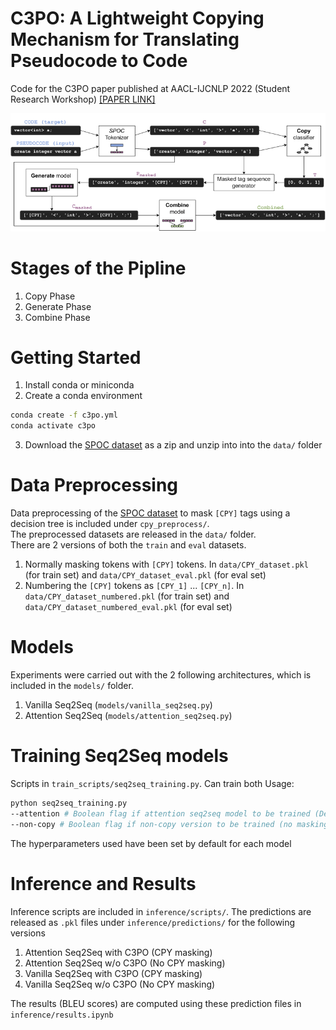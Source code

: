 # C3PO: A Lightweight Copying Mechanism for Translating Pseudocode to Code

Code for the C3PO paper published at AACL-IJCNLP 2022 (Student Research Workshop)
[[PAPER LINK]](https://aclanthology.org/2022.aacl-srw.7.pdf)

![C3PO figure](readme_figures/c3po.png)

# Stages of the Pipline 
1. Copy Phase 
2. Generate Phase 
3. Combine Phase 

# Getting Started 
1. Install conda or miniconda
2. Create a conda environment 
```sh 
conda create -f c3po.yml 
conda activate c3po
``` 
3. Download the [SPOC dataset](https://sumith1896.github.io/spoc/) as a zip and unzip into into the `data/` folder

# Data Preprocessing 
Data preprocessing of the [SPOC dataset](https://sumith1896.github.io/spoc/) to mask `[CPY]` tags using a decision tree is included under `cpy_preprocess/`.            
The preprocessed datasets are released in the `data/` folder.       
There are 2 versions of both the `train` and `eval` datasets. 
1. Normally masking tokens with `[CPY]` tokens. In `data/CPY_dataset.pkl` (for train set) and `data/CPY_dataset_eval.pkl` (for eval set)
2. Numbering the `[CPY]` tokens as `[CPY_1]` ... `[CPY_n]`. In `data/CPY_dataset_numbered.pkl` (for train set) and `data/CPY_dataset_numbered_eval.pkl` (for eval set)

# Models
Experiments were carried out with the 2 following architectures, which is included in the `models/` folder. 
1. Vanilla Seq2Seq (`models/vanilla_seq2seq.py`)
2. Attention Seq2Seq (`models/attention_seq2seq.py`)

# Training Seq2Seq models 
Scripts in `train_scripts/seq2seq_training.py`. 
Can train both
Usage:
```sh
python seq2seq_training.py
--attention # Boolean flag if attention seq2seq model to be trained (Default Vanilla Seq2Seq)
--non-copy # Boolean flag if non-copy version to be trained (no masking of tokens) (Default copy version)
```
The hyperparameters used have been set by default for each model

# Inference and Results 
Inference scripts are included in `inference/scripts/`. The predictions are released as `.pkl` files under `inference/predictions/` for the following versions
1. Attention Seq2Seq with C3PO (CPY masking)
2. Attention Seq2Seq w/o C3PO (No CPY masking)
3. Vanilla Seq2Seq with C3PO (CPY masking)
4. Vanilla Seq2Seq w/o C3PO (No CPY masking)

The results (BLEU scores) are computed using these prediction files in `inference/results.ipynb`